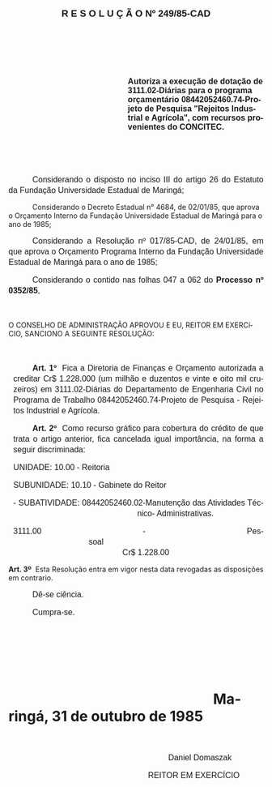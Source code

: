 <body lang=PT-BR style='tab-interval:35.4pt'>

<div class=Section1>

<p class=MsoNormal align=center style='text-align:center'><b style='mso-bidi-font-weight:
normal'><span style='font-size:14.0pt;mso-bidi-font-size:10.0pt;font-family:
Arial'>R E S O L U Ç Ã O Nº 249/85-CAD<o:p></o:p></span></b></p>

<p class=MsoNormal align=center style='text-align:center'><b style='mso-bidi-font-weight:
normal'><span style='font-size:14.0pt;mso-bidi-font-size:10.0pt;font-family:
Arial'><![if !supportEmptyParas]>&nbsp;<![endif]><o:p></o:p></span></b></p>

<p class=MsoNormal align=center style='text-align:center'><b style='mso-bidi-font-weight:
normal'><span style='font-size:12.0pt;mso-bidi-font-size:10.0pt;font-family:
Arial'><![if !supportEmptyParas]>&nbsp;<![endif]><o:p></o:p></span></b></p>

<p class=MsoNormal align=center style='text-align:center'><b style='mso-bidi-font-weight:
normal'><span style='font-size:12.0pt;mso-bidi-font-size:10.0pt;font-family:
Arial'><![if !supportEmptyParas]>&nbsp;<![endif]><o:p></o:p></span></b></p>

<p class=MsoBodyText style='margin-left:176.9pt;line-height:normal'><b><span
style='font-size:12.0pt;mso-bidi-font-size:10.0pt;font-family:Arial'>Autoriza a
execução de dotação de 3111.02-Diárias para o programa orçamentário
08442052460.74-Projeto de Pesquisa &quot;Rejeitos Industrial e Agrícola&quot;,
com recursos provenientes do CONCITEC.<o:p></o:p></span></b></p>

<p class=MsoNormal style='margin-left:7.2pt;line-height:150%'><b><span
style='font-size:12.0pt;mso-bidi-font-size:10.0pt;font-family:Arial'><![if !supportEmptyParas]>&nbsp;<![endif]><o:p></o:p></span></b></p>

<p class=MsoNormal style='margin-left:7.2pt;line-height:150%'><span
style='font-size:12.0pt;mso-bidi-font-size:10.0pt;font-family:Arial'><![if !supportEmptyParas]>&nbsp;<![endif]><o:p></o:p></span></p>

<p class=MsoNormal style='text-align:justify;text-indent:35.45pt;line-height:
150%'><span style='font-size:12.0pt;mso-bidi-font-size:10.0pt;font-family:Arial'>Considerando
o disposto no inciso III do artigo 26 do Estatuto da Fundação Universidade
Estadual de Maringá;<o:p></o:p></span></p>

<p class=MsoBodyTextIndent style='margin-left:0cm;text-indent:35.45pt'>Considerando
o Decreto Estadual n° 4684, de 02/01/85, que aprova o Orçamento Interno da
Fundação Universidade Estadual de Marin­gá para o ano de 1985;</p>

<p class=MsoNormal style='text-align:justify;text-indent:35.4pt;line-height:
150%'><span style='font-size:12.0pt;mso-bidi-font-size:10.0pt;font-family:Arial'>Considerando
a Resolução nº 017/85-CAD, de 24/01/85, em que aprova o Orçamento Programa
Interno da Fundação Universidade Estadual de Maringá para o ano de 1985;<o:p></o:p></span></p>

<p class=MsoNormal style='text-align:justify;text-indent:35.4pt;line-height:
150%'><span style='font-size:12.0pt;mso-bidi-font-size:10.0pt;font-family:Arial'>Considerando
o contido nas folhas 047 a 062 do <b>Processo nº 0352/85</b>,<o:p></o:p></span></p>

<p class=MsoNormal style='text-indent:35.4pt;line-height:150%'><span
style='font-size:12.0pt;mso-bidi-font-size:10.0pt;font-family:Arial'><![if !supportEmptyParas]>&nbsp;<![endif]><o:p></o:p></span></p>

<p class=MsoBodyTextIndent2>O CONSELHO DE ADMINISTRAÇÃO APROVOU E EU, REITOR EM
EXERCíCIO, SANCIONO A SEGUINTE RESOLUÇÃO:</p>

<p class=MsoNormal style='line-height:150%'><span style='font-size:12.0pt;
mso-bidi-font-size:10.0pt;font-family:Arial'><![if !supportEmptyParas]>&nbsp;<![endif]><o:p></o:p></span></p>

<p class=MsoNormal style='margin-left:7.2pt;text-align:justify;text-indent:
28.2pt;line-height:150%'><b><span style='font-size:12.0pt;mso-bidi-font-size:
10.0pt;font-family:Arial'>Art. 1º</span></b><span style='font-size:12.0pt;
mso-bidi-font-size:10.0pt;font-family:Arial'><span style="mso-spacerun: yes"> 
</span>Fica a Diretoria de Finanças e Orçamento autorizada a creditar Cr$
1.228.000 (um milhão e duzentos e vinte e oito mil cruzeiros) em
3111.02-Diárias do Departamento de Engenharia Civil no Pro­grama de Trabalho
08442052460.74-Projeto de Pesquisa - Rejeitos Industrial e Agrícola.<o:p></o:p></span></p>

<p class=MsoNormal style='margin-left:7.2pt;text-align:justify;text-indent:
28.2pt;line-height:150%'><b><span style='font-size:12.0pt;mso-bidi-font-size:
10.0pt;font-family:Arial'>Art. 2º</span></b><span style='font-size:12.0pt;
mso-bidi-font-size:10.0pt;font-family:Arial'><span style="mso-spacerun: yes"> 
</span>Como recurso gráfico para cobertura do cré­dito de que trata o artigo
anterior, fica cancelada igual importância, na forma a seguir discriminada:<o:p></o:p></span></p>

<p class=MsoNormal style='margin-left:7.2pt;text-align:justify;line-height:
150%'><span style='font-size:12.0pt;mso-bidi-font-size:10.0pt;font-family:Arial'>UNIDADE:
10.00 - Reitoria<o:p></o:p></span></p>

<p class=MsoNormal style='margin-left:7.2pt;text-align:justify;line-height:
150%'><span style='font-size:12.0pt;mso-bidi-font-size:10.0pt;font-family:Arial'>SUBUNIDADE:
10.10 - Gabinete do Reitor<o:p></o:p></span></p>

<p class=MsoNormal style='margin-left:190.8pt;text-align:justify;text-indent:
-183.6pt;line-height:150%'><span style='font-size:12.0pt;mso-bidi-font-size:
10.0pt;font-family:Arial'>- SUBATIVIDADE: 08442052460.02-Manutenção das
Atividades Técnico- Adminis­trativas.<o:p></o:p></span></p>

<p class=MsoNormal style='margin-left:118.8pt;text-align:justify;text-indent:
-111.6pt;line-height:150%;tab-stops:118.8pt dotted 360.0pt'><span
style='font-size:12.0pt;mso-bidi-font-size:10.0pt;font-family:Arial'>3111.00 -
Pessoal<span style='mso-tab-count:2'>                                                                                      </span>Cr$
1.228.00<o:p></o:p></span></p>

<p class=MsoBodyTextIndent3 style='text-align:justify'><b>Art. 3º</b><span
style="mso-spacerun: yes">  </span>Esta Resolução entra em vigor nesta data
revogadas as disposições em contrario. </p>

<p class=MsoNormal style='text-align:justify;text-indent:35.45pt;line-height:
150%;tab-stops:78.0pt dotted 360.0pt'><span style='font-size:12.0pt;mso-bidi-font-size:
10.0pt;font-family:Arial'>Dê-se ciência. <o:p></o:p></span></p>

<p class=MsoNormal style='text-align:justify;text-indent:35.45pt;line-height:
150%;tab-stops:78.0pt dotted 360.0pt'><span style='font-size:12.0pt;mso-bidi-font-size:
10.0pt;font-family:Arial'>Cumpra-se.<o:p></o:p></span></p>

<p class=MsoNormal style='line-height:150%;tab-stops:59.4pt'><span
style='font-size:12.0pt;mso-bidi-font-size:10.0pt;font-family:Arial'><![if !supportEmptyParas]>&nbsp;<![endif]><o:p></o:p></span></p>

<p class=MsoNormal style='line-height:150%;tab-stops:59.4pt'><span
style='font-size:12.0pt;mso-bidi-font-size:10.0pt;font-family:Arial'><![if !supportEmptyParas]>&nbsp;<![endif]><o:p></o:p></span></p>

<p class=MsoNormal style='line-height:150%;tab-stops:59.4pt'><span
style='font-size:12.0pt;mso-bidi-font-size:10.0pt;font-family:Arial'><![if !supportEmptyParas]>&nbsp;<![endif]><o:p></o:p></span></p>

<h1><span style='mso-tab-count:5'>                                                           </span><span
style="mso-spacerun: yes">  </span>Maringá, 31 de outubro de 1985</h1>

<p class=MsoNormal style='line-height:150%;tab-stops:59.4pt'><span
style='font-size:12.0pt;mso-bidi-font-size:10.0pt;font-family:Arial'><![if !supportEmptyParas]>&nbsp;<![endif]><o:p></o:p></span></p>

<p class=MsoNormal style='line-height:150%;tab-stops:59.4pt'><span
style='font-size:12.0pt;mso-bidi-font-size:10.0pt;font-family:Arial'><span
style='mso-tab-count:6'>                                                                       </span>Daniel
Domaszak<o:p></o:p></span></p>

<p class=MsoNormal style='line-height:150%;tab-stops:59.4pt'><span
style='font-size:12.0pt;mso-bidi-font-size:10.0pt;font-family:Arial'><span
style='mso-tab-count:5'>                                                           </span><span
style="mso-spacerun: yes">   </span>REITOR EM EXERCÍCIO<o:p></o:p></span></p>

<p class=MsoNormal style='line-height:150%'><span style='font-size:12.0pt;
mso-bidi-font-size:10.0pt;font-family:Arial'><![if !supportEmptyParas]>&nbsp;<![endif]><o:p></o:p></span></p>

</div>

</body>
